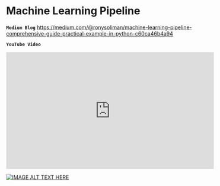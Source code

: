 # Machine Learning Pipeline

**`Medium Blog`**
https://medium.com/@ronysoliman/machine-learning-pipeline-comprehensive-guide-practical-example-in-python-c60ca46b4a94

**`YouTube Video`**

<iframe width="560" height="315" src="https://www.youtube.com/embed/zwgsjNlmRCU?si=-D1y0ELPL0F_KZl6" title="YouTube video player" frameborder="0" allow="accelerometer; autoplay; clipboard-write; encrypted-media; gyroscope; picture-in-picture; web-share" referrerpolicy="strict-origin-when-cross-origin" allowfullscreen></iframe>


[![IMAGE ALT TEXT HERE](https://img.youtube.com/vi/YOUTUBE_VIDEO_ID_HERE/0.jpg)](https://www.youtube.com/embed/zwgsjNlmRCU?si=-D1y0ELPL0F_KZl6)
